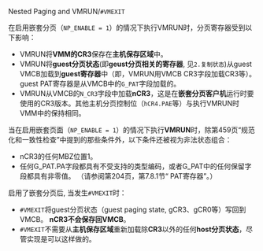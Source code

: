 
Nested Paging and VMRUN/`#VMEXIT`

在启用嵌套分页（`NP_ENABLE = 1`）的情况下执行VMRUN时，分页寄存器受到以下影响：

* VMRUN将**VMM的CR3**保存在**主机保存区域**中。
* VMRUN将**guest分页状态**(即**geust分页相关的寄存器**, 见`2.复制状态`)从guest VMCB加载到**guest寄存器**中（即，VMRUN用VMCB CR3字段加载CR3等）。guest PAT寄存器是从VMCB中的`G_PAT`字段加载的。
* VMRUN从VMCB的`N_CR3`字段中加载**nCR3**，这是在**嵌套分页客户机**运行时要使用的CR3版本。其他主机分页控制位（`hCR4.PAE`等）与执行VMRUN时VMM中的保持相同。

当在启用嵌套页面（`NP_ENABLE = 1`）的情况下执行**VMRUN**时，除第459页“规范化和一致性检查”中提到的那些条件外，以下条件还被视为非法状态组合：

* nCR3的任何MBZ位置1。
* 任何G_PAT.PA字段都具有不受支持的类型编码，或者G_PAT中的任何保留字段都具有非零值。 （请参阅第204页，第7.8.1节“ PAT寄存器”。）

启用了嵌套分页后, 当发生`#VMEXIT`时：
* `#VMEXIT`将guest分页状态（guest paging state, gCR3、gCR0等）写回到VMCB。 **nCR3不会保存回VMCB**。
* `#VMEXIT`不需要从**主机保存区域**重新加载除**CR3**以外的任何**host分页状态**，尽管实现是可以这样做的。